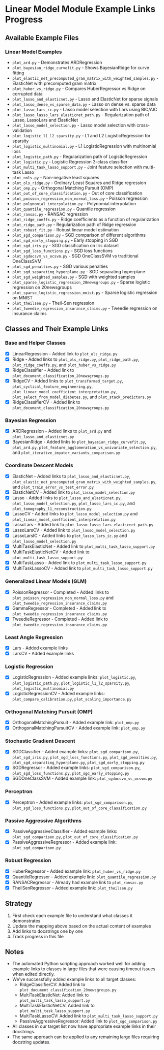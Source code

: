 # Linear Model Module Example Links Progress

## Available Example Files

### Linear Model Examples
- `plot_ard.py` - Demonstrates ARDRegression
- `plot_bayesian_ridge_curvefit.py` - Shows BayesianRidge for curve fitting
- `plot_elastic_net_precomputed_gram_matrix_with_weighted_samples.py` - ElasticNet with precomputed gram matrix
- `plot_huber_vs_ridge.py` - Compares HuberRegressor vs Ridge on corrupted data
- `plot_lasso_and_elasticnet.py` - Lasso and ElasticNet for sparse signals
- `plot_lasso_dense_vs_sparse_data.py` - Lasso on dense vs. sparse data
- `plot_lasso_lars_ic.py` - Lasso model selection with Lars using BIC/AIC
- `plot_lasso_lasso_lars_elasticnet_path.py` - Regularization path of Lasso, LassoLars and ElasticNet
- `plot_lasso_model_selection.py` - Lasso model selection with cross-validation
- `plot_logistic_l1_l2_sparsity.py` - L1 and L2 LogisticRegression for sparsity
- `plot_logistic_multinomial.py` - L1 LogisticRegression with multinomial loss
- `plot_logistic_path.py` - Regularization path of LogisticRegression
- `plot_logistic.py` - Logistic Regression 3-class classifier
- `plot_multi_task_lasso_support.py` - Joint feature selection with multi-task Lasso
- `plot_nnls.py` - Non-negative least squares
- `plot_ols_ridge.py` - Ordinary Least Squares and Ridge regression
- `plot_omp.py` - Orthogonal Matching Pursuit (OMP)
- `plot_out_of_core_classification.py` - Out of core classification
- `plot_poisson_regression_non_normal_loss.py` - Poisson regression
- `plot_polynomial_interpolation.py` - Polynomial interpolation
- `plot_quantile_regression.py` - Quantile regression
- `plot_ransac.py` - RANSAC regression
- `plot_ridge_coeffs.py` - Ridge coefficients as a function of regularization
- `plot_ridge_path.py` - Regularization path of Ridge regression
- `plot_robust_fit.py` - Robust linear model estimation
- `plot_sgd_comparison.py` - SGD comparison of different algorithms
- `plot_sgd_early_stopping.py` - Early stopping in SGD
- `plot_sgd_iris.py` - SGD classification on Iris dataset
- `plot_sgd_loss_functions.py` - SGD loss functions
- `plot_sgdocsvm_vs_ocsvm.py` - SGD OneClassSVM vs traditional OneClassSVM
- `plot_sgd_penalties.py` - SGD various penalties
- `plot_sgd_separating_hyperplane.py` - SGD separating hyperplane
- `plot_sgd_weighted_samples.py` - SGD with weighted samples
- `plot_sparse_logistic_regression_20newsgroups.py` - Sparse logistic regression on 20newsgroups
- `plot_sparse_logistic_regression_mnist.py` - Sparse logistic regression on MNIST
- `plot_theilsen.py` - Theil-Sen regression
- `plot_tweedie_regression_insurance_claims.py` - Tweedie regression on insurance claims

## Classes and Their Example Links

### Base and Helper Classes
- [x] LinearRegression - Added link to `plot_ols_ridge.py`
- [x] Ridge - Added links to `plot_ols_ridge.py`, `plot_ridge_path.py`, `plot_ridge_coeffs.py`, and `plot_huber_vs_ridge.py`
- [x] RidgeClassifier - Added link to `plot_document_classification_20newsgroups.py`
- [x] RidgeCV - Added links to `plot_transformed_target.py`, `plot_cyclical_feature_engineering.py`, `plot_linear_model_coefficient_interpretation.py`, `plot_select_from_model_diabetes.py`, and `plot_stack_predictors.py`
- [x] RidgeClassifierCV - Added link to `plot_document_classification_20newsgroups.py`

### Bayesian Regression
- [x] ARDRegression - Added links to `plot_ard.py` and `plot_lasso_and_elasticnet.py`
- [x] BayesianRidge - Added links to `plot_bayesian_ridge_curvefit.py`, `plot_ard.py`, `plot_feature_agglomeration_vs_univariate_selection.py`, and `plot_iterative_imputer_variants_comparison.py`

### Coordinate Descent Models
- [x] ElasticNet - Added links to `plot_lasso_and_elasticnet.py`, `plot_elastic_net_precomputed_gram_matrix_with_weighted_samples.py`, and `plot_train_error_vs_test_error.py`
- [x] ElasticNetCV - Added link to `plot_lasso_model_selection.py`
- [x] Lasso - Added links to `plot_lasso_and_elasticnet.py`, `plot_lasso_model_selection.py`, `plot_lasso_lars_ic.py`, and `plot_tomography_l1_reconstruction.py`
- [x] LassoCV - Added links to `plot_lasso_model_selection.py` and `plot_linear_model_coefficient_interpretation.py`
- [x] LassoLars - Added link to `plot_lasso_lasso_lars_elasticnet_path.py`
- [x] LassoLarsCV - Added link to `plot_lasso_model_selection.py`
- [x] LassoLarsIC - Added links to `plot_lasso_lars_ic.py` and `plot_lasso_model_selection.py`
- [x] MultiTaskElasticNet - Added link to `plot_multi_task_lasso_support.py`
- [x] MultiTaskElasticNetCV - Added link to `plot_multi_task_lasso_support.py`
- [x] MultiTaskLasso - Added link to `plot_multi_task_lasso_support.py`
- [x] MultiTaskLassoCV - Added link to `plot_multi_task_lasso_support.py`

### Generalized Linear Models (GLM)
- [x] PoissonRegressor - Completed - Added links to `plot_poisson_regression_non_normal_loss.py` and `plot_tweedie_regression_insurance_claims.py`
- [x] GammaRegressor - Completed - Added link to `plot_tweedie_regression_insurance_claims.py`
- [x] TweedieRegressor - Completed - Added link to `plot_tweedie_regression_insurance_claims.py`

### Least Angle Regression
- [x] Lars - Added example links
- [x] LarsCV - Added example links

### Logistic Regression
- [x] LogisticRegression - Added example links: `plot_logistic.py`, `plot_logistic_path.py`, `plot_logistic_l1_l2_sparsity.py`, `plot_logistic_multinomial.py`
- [x] LogisticRegressionCV - Added example links: `plot_compare_calibration.py`, `plot_scaling_importance.py`

### Orthogonal Matching Pursuit (OMP)
- [x] OrthogonalMatchingPursuit - Added example link: `plot_omp.py`
- [x] OrthogonalMatchingPursuitCV - Added example link: `plot_omp.py`

### Stochastic Gradient Descent
- [x] SGDClassifier - Added example links: `plot_sgd_comparison.py`, `plot_sgd_iris.py`, `plot_sgd_loss_functions.py`, `plot_sgd_penalties.py`, `plot_sgd_separating_hyperplane.py`, `plot_sgd_early_stopping.py`
- [x] SGDRegressor - Added example links: `plot_sgd_comparison.py`, `plot_sgd_loss_functions.py`, `plot_sgd_early_stopping.py`
- [x] SGDOneClassSVM - Added example link: `plot_sgdocsvm_vs_ocsvm.py`

### Perceptron
- [x] Perceptron - Added example links: `plot_sgd_comparison.py`, `plot_sgd_loss_functions.py`, `plot_out_of_core_classification.py`

### Passive Aggressive Algorithms
- [x] PassiveAggressiveClassifier - Added example links: `plot_sgd_comparison.py`, `plot_out_of_core_classification.py`
- [x] PassiveAggressiveRegressor - Added example link: `plot_sgd_comparison.py`

### Robust Regression
- [x] HuberRegressor - Added example link: `plot_huber_vs_ridge.py`
- [x] QuantileRegressor - Added example link: `plot_quantile_regression.py`
- [x] RANSACRegressor - Already had example link to `plot_ransac.py`
- [x] TheilSenRegressor - Added example link: `plot_theilsen.py`

## Strategy
1. First check each example file to understand what classes it demonstrates
2. Update the mapping above based on the actual content of examples
3. Add links to docstrings one by one
4. Track progress in this file

## Notes
- The automated Python scripting approach worked well for adding example links to classes in large files that were causing timeout issues when edited directly.
- We've successfully added example links to all target classes:
  - RidgeClassifierCV: Added link to `plot_document_classification_20newsgroups.py`
  - MultiTaskElasticNet: Added link to `plot_multi_task_lasso_support.py`
  - MultiTaskElasticNetCV: Added link to `plot_multi_task_lasso_support.py`
  - MultiTaskLassoCV: Added link to `plot_multi_task_lasso_support.py`
  - PassiveAggressiveRegressor: Added link to `plot_sgd_comparison.py`
- All classes in our target list now have appropriate example links in their docstrings.
- The same approach can be applied to any remaining large files requiring docstring updates.
